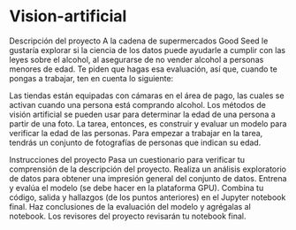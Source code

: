 # Vision-artificial

Descripción del proyecto
A la cadena de supermercados Good Seed le gustaría explorar si la ciencia de los datos puede ayudarle a cumplir con las leyes sobre el alcohol, al asegurarse de no vender alcohol a personas menores de edad. Te piden que hagas esa evaluación, así que, cuando te pongas a trabajar, ten en cuenta lo siguiente:

Las tiendas están equipadas con cámaras en el área de pago, las cuales se activan cuando una persona está comprando alcohol.
Los métodos de visión artificial se pueden usar para determinar la edad de una persona a partir de una foto.
La tarea, entonces, es construir y evaluar un modelo para verificar la edad de las personas.
Para empezar a trabajar en la tarea, tendrás un conjunto de fotografías de personas que indican su edad.

Instrucciones del proyecto
Pasa un cuestionario para verificar tu comprensión de la descripción del proyecto.
Realiza un análisis exploratorio de datos para obtener una impresión general del conjunto de datos.
Entrena y evalúa el modelo (se debe hacer en la plataforma GPU).
Combina tu código, salida y hallazgos (de los puntos anteriores) en el Jupyter notebook final.
Haz conclusiones de la evaluación del modelo y agrégalas al notebook.
Los revisores del proyecto revisarán tu notebook final.